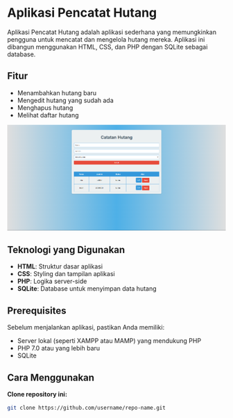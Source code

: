 # Aplikasi Pencatat Hutang

Aplikasi Pencatat Hutang adalah aplikasi sederhana yang memungkinkan pengguna untuk mencatat dan mengelola hutang mereka. Aplikasi ini dibangun menggunakan HTML, CSS, dan PHP dengan SQLite sebagai database.

## Fitur

- Menambahkan hutang baru
- Mengedit hutang yang sudah ada
- Menghapus hutang
- Melihat daftar hutang

![alt](example.png)

## Teknologi yang Digunakan

- **HTML**: Struktur dasar aplikasi
- **CSS**: Styling dan tampilan aplikasi
- **PHP**: Logika server-side
- **SQLite**: Database untuk menyimpan data hutang

## Prerequisites

Sebelum menjalankan aplikasi, pastikan Anda memiliki:

- Server lokal (seperti XAMPP atau MAMP) yang mendukung PHP
- PHP 7.0 atau yang lebih baru
- SQLite

## Cara Menggunakan

**Clone repository ini:**

   ```bash
   git clone https://github.com/username/repo-name.git
